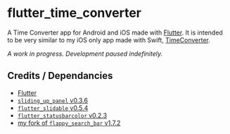 # flutter_time_converter

A Time Converter app for Android and iOS made with [Flutter](https://flutter.dev/). It is intended to be very similar to my iOS only app made with Swift, [TimeConverter](https://github.com/urwrstkn8mare/TimeConverter).

_A work in progress. Development paused indefinitely._

## Credits / Dependancies

- [Flutter](https://flutter.dev/)
- [`sliding_up_panel` v0.3.6](https://pub.dev/packages/sliding_up_panel/versions/0.3.6)
- [`flutter_slidable` v0.5.4](https://pub.dev/packages/flutter_slidable/versions/0.5.4)
- [`flutter_statusbarcolor` v0.2.3](https://pub.dev/packages/flutter_statusbarcolor/versions/0.2.3)
- [my fork of `flappy_search_bar` v1.7.2](https://github.com/urwrstkn8mare/flappy_search_bar)
